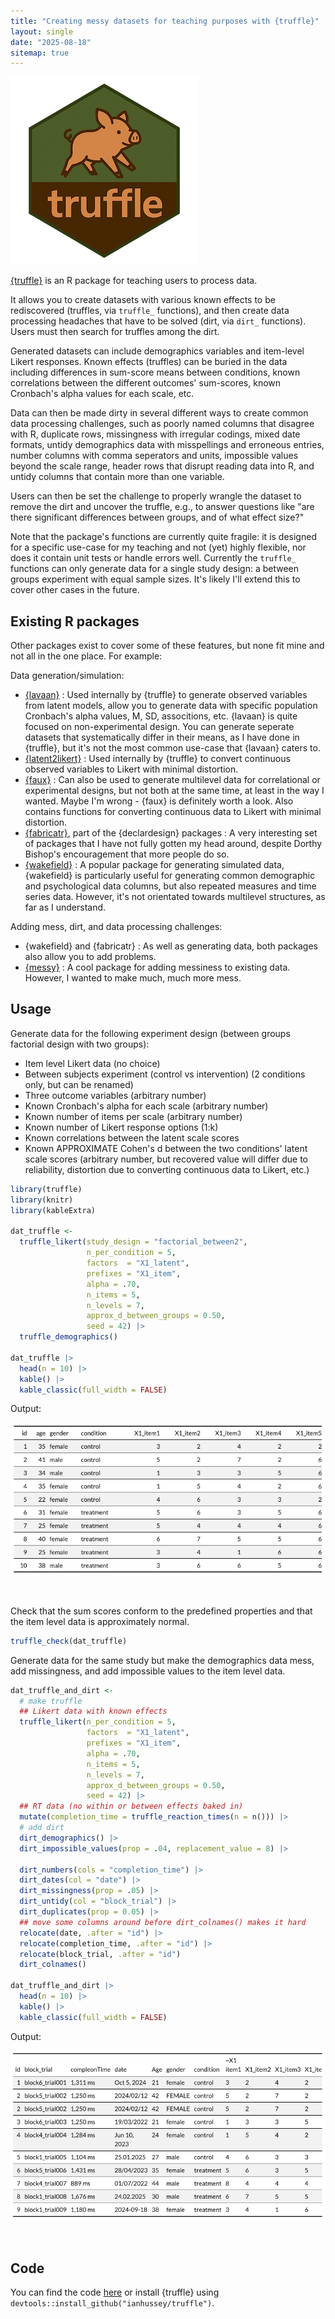 ```yaml
---
title: "Creating messy datasets for teaching purposes with {truffle}"
layout: single
date: "2025-08-18"
sitemap: true
---
```


![](hex_small.png)

[{truffle}](https://github.com/ianhussey/truffle) is an R package for teaching users to process data. 

It allows you to create datasets with various known effects to be rediscovered (truffles, via `truffle_` functions), and then create data processing headaches that have to be solved (dirt, via `dirt_` functions). Users must then search for truffles among the dirt. 

Generated datasets can include demographics variables and item-level Likert responses. Known effects (truffles) can be buried in the data including differences in sum-score means between conditions, known correlations between the different outcomes' sum-scores, known Cronbach's alpha values for each scale, etc. 

Data can then be made dirty in several different ways to create common data processing challenges, such as poorly named columns that disagree with R, duplicate rows, missingness with irregular codings, mixed date formats, untidy demographics data with misspellings and erroneous entries, number columns with comma seperators and units, impossible values beyond the scale range, header rows that disrupt reading data into R, and untidy columns that contain more than one variable. 

Users can then be set the challenge to properly wrangle the dataset to remove the dirt and uncover the truffle, e.g., to answer questions like "are there significant differences between groups, and of what effect size?"

Note that the package's functions are currently quite fragile: it is designed for a specific use-case for my teaching and not (yet) highly flexible, nor does it contain unit tests or handle errors well. Currently the `truffle_` functions can only generate data for a single study design: a between groups experiment with equal sample sizes. It's likely I'll extend this to cover other cases in the future.



## Existing R packages

Other packages exist to cover some of these features, but none fit mine and not all in the one place. For example:

Data generation/simulation:

- [{lavaan}](https://lavaan.ugent.be/) :  Used internally by {truffle} to generate observed variables from latent models, allow you to generate data with specific population Cronbach's alpha values, M, SD, associtions, etc. {lavaan} is quite focused on non-experimental design. You can generate seperate datasets that systematically differ in their means, as I have done in {truffle}, but it's not the most common use-case that {lavaan} caters to. 
- [{latent2likert}](https://latent2likert.lalovic.io/) : Used internally by {truffle} to convert continuous observed variables to Likert with minimal distortion.
- [{faux}](https://debruine.github.io/faux/) : Can also be used to generate multilevel data for correlational or experimental designs, but not both at the same time, at least in the way I wanted. Maybe I'm wrong - {faux} is definitely worth a look. Also contains functions for converting continuous data to Likert with minimal distortion.
- [{fabricatr}](https://declaredesign.org/r/fabricatr/), part of the {declardesign} packages : A very interesting set of packages that I have not fully gotten my head around, despite Dorthy Bishop's encouragement that more people do so. 
- [{wakefield}](https://github.com/trinker/wakefield) : A popular package for generating simulated data, {wakefield} is particularly useful for generating common demographic and psychological data columns, but also repeated measures and time series data. However, it's not orientated towards multilevel structures, as far as I understand.  

Adding mess, dirt, and data processing challenges:

- {wakefield} and {fabricatr} :  As well as generating data, both packages also allow you to add problems. 
- [{messy}](https://github.com/nrennie/messy) : A cool package for adding messiness to existing data. However, I wanted to make much, much more mess.



## Usage

Generate data for the following experiment design (between groups factorial design with two groups):

- Item level Likert data (no choice)
- Between subjects experiment (control vs intervention) (2 conditions only, but can be renamed)
- Three outcome variables (arbitrary number)
- Known Cronbach's alpha for each scale (arbitrary number)
- Known number of items per scale (arbitrary number)
- Known number of Likert response options (1:k)
- Known correlations between the latent scale scores
- Known APPROXIMATE Cohen's d between the two conditions' latent scale scores (arbitrary number, but recovered value will differ due to reliability, distortion due to converting continuous data to Likert, etc.)

``` r
library(truffle)
library(knitr)
library(kableExtra)

dat_truffle <- 
  truffle_likert(study_design = "factorial_between2",
                 n_per_condition = 5,
                 factors  = "X1_latent",
                 prefixes = "X1_item",
                 alpha = .70,
                 n_items = 5,
                 n_levels = 7,
                 approx_d_between_groups = 0.50,
                 seed = 42) |>
  truffle_demographics()

dat_truffle |>
  head(n = 10) |>
  kable() |>
  kable_classic(full_width = FALSE)
```

Output:

![](truffle.png)

<br>

Check that the sum scores conform to the predefined properties and that the item level data is approximately normal.

``` r
truffle_check(dat_truffle)
```



Generate data for the same study but make the demographics data mess, add missingness, and add impossible values to the item level data.

``` r
dat_truffle_and_dirt <- 
  # make truffle
  ## Likert data with known effects
  truffle_likert(n_per_condition = 5,
                 factors  = "X1_latent",
                 prefixes = "X1_item",
                 alpha = .70,
                 n_items = 5,
                 n_levels = 7,
                 approx_d_between_groups = 0.50,
                 seed = 42) |>
  ## RT data (no within or between effects baked in)
  mutate(completion_time = truffle_reaction_times(n = n())) |>
  # add dirt
  dirt_demographics() |>
  dirt_impossible_values(prop = .04, replacement_value = 8) |>
  
  dirt_numbers(cols = "completion_time") |>
  dirt_dates(col = "date") |>
  dirt_missingness(prop = .05) |>
  dirt_untidy(col = "block_trial") |>
  dirt_duplicates(prop = 0.05) |>
  ## move some columns around before dirt_colnames() makes it hard
  relocate(date, .after = "id") |>
  relocate(completion_time, .after = "id") |>
  relocate(block_trial, .after = "id")
  dirt_colnames() 

dat_truffle_and_dirt |>
  head(n = 10) |>
  kable() |>
  kable_classic(full_width = FALSE)
```

Output:

![](truffle_and_dirt.png)

<br>

## Code

You can find the code [here](https://github.com/ianhussey/truffle) or install {truffle} using `devtools::install_github("ianhussey/truffle")`.

